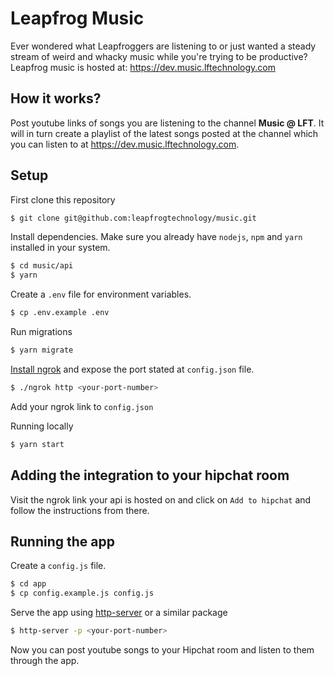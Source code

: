 Leapfrog Music
==
Ever wondered what Leapfroggers are listening to or just wanted a steady stream of weird and whacky music while you're trying to be productive? Leapfrog music is hosted at: https://dev.music.lftechnology.com

## How it works?
Post youtube links of songs you are listening to the channel **Music @ LFT**. It will in turn create a playlist of the latest songs posted at the channel which you can listen to at https://dev.music.lftechnology.com.

## Setup
First clone this repository

```bash
$ git clone git@github.com:leapfrogtechnology/music.git
```

Install dependencies. Make sure you already have `nodejs`, `npm` and `yarn` installed in your system.

```bash
$ cd music/api
$ yarn
```

Create a `.env` file for environment variables.
```bash
$ cp .env.example .env
```

Run migrations
```bash
$ yarn migrate
```

[Install ngrok](https://ngrok.com/download) and expose the port stated at `config.json` file.
```bash
$ ./ngrok http <your-port-number>
```
Add your ngrok link to `config.json`

Running locally
```bash
$ yarn start
```

## Adding the integration to your hipchat room
Visit the ngrok link your api is hosted on and click on `Add to hipchat` and follow the instructions from there.

## Running the app
Create a `config.js` file.
```bash
$ cd app
$ cp config.example.js config.js
```
Serve the app using [http-server](https://www.npmjs.com/package/http-server) or a similar package
```bash
$ http-server -p <your-port-number>
```
Now you can post youtube songs to your Hipchat room and listen to them through the app.
